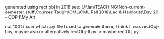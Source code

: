 generated using rect obj in 2018
see:  U:\Ian\TEACHING\Non-current-semester stuff\Courses Taught\CML\CML Fall 2018\Lec & Handouts\Day 20 - OOP I\My Art

not 100% sure which .py file I used to generate these, I think it was rectObj-I.py, maybe also or alternatively rectObj-II.py or maybe rectObj.py
